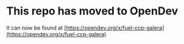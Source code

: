 # This repo has moved to OpenDev

It can now be found at [https://opendev.org/x/fuel-ccp-galera](https://opendev.org/x/fuel-ccp-galera)
